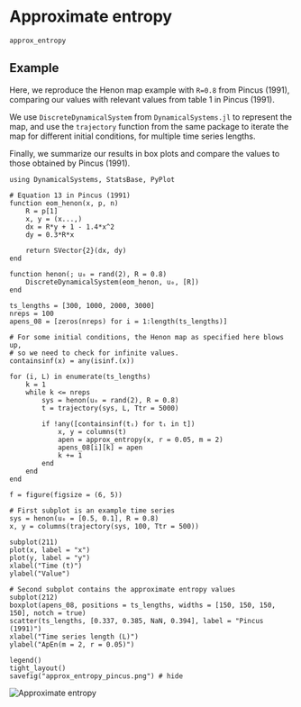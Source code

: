 # Approximate entropy

```@docs
approx_entropy
```

## Example

Here, we reproduce the Henon map example with ``R=0.8`` from Pincus (1991),
comparing our values with relevant values from table 1 in Pincus (1991).

We use `DiscreteDynamicalSystem` from `DynamicalSystems.jl` to represent the map,
and use the `trajectory` function from the same package to iterate the map
for different initial conditions, for multiple time series lengths.

Finally, we summarize our results in box plots and compare the values to those
obtained by Pincus (1991).

```@example
using DynamicalSystems, StatsBase, PyPlot

# Equation 13 in Pincus (1991)
function eom_henon(x, p, n)
    R = p[1]
    x, y = (x...,)
    dx = R*y + 1 - 1.4*x^2
    dy = 0.3*R*x

    return SVector{2}(dx, dy)
end

function henon(; u₀ = rand(2), R = 0.8)
    DiscreteDynamicalSystem(eom_henon, u₀, [R])
end

ts_lengths = [300, 1000, 2000, 3000]
nreps = 100
apens_08 = [zeros(nreps) for i = 1:length(ts_lengths)]

# For some initial conditions, the Henon map as specified here blows up,
# so we need to check for infinite values.
containsinf(x) = any(isinf.(x))

for (i, L) in enumerate(ts_lengths)
    k = 1
    while k <= nreps
        sys = henon(u₀ = rand(2), R = 0.8)
        t = trajectory(sys, L, Ttr = 5000)

        if !any([containsinf(tᵢ) for tᵢ in t])
            x, y = columns(t)
            apen = approx_entropy(x, r = 0.05, m = 2)
            apens_08[i][k] = apen
            k += 1
        end
    end
end

f = figure(figsize = (6, 5))

# First subplot is an example time series
sys = henon(u₀ = [0.5, 0.1], R = 0.8)
x, y = columns(trajectory(sys, 100, Ttr = 500))

subplot(211)
plot(x, label = "x")
plot(y, label = "y")
xlabel("Time (t)")
ylabel("Value")

# Second subplot contains the approximate entropy values
subplot(212)
boxplot(apens_08, positions = ts_lengths, widths = [150, 150, 150, 150], notch = true)
scatter(ts_lengths, [0.337, 0.385, NaN, 0.394], label = "Pincus (1991)")
xlabel("Time series length (L)")
ylabel("ApEn(m = 2, r = 0.05)")

legend()
tight_layout()
savefig("approx_entropy_pincus.png") # hide
```

![Approximate entropy](approx_entropy_pincus.png)

